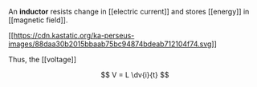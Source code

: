 An **inductor** resists change in [[electric current]] and stores [[energy]] in [[magnetic field]]. 

[[https://cdn.kastatic.org/ka-perseus-images/88daa30b2015bbaab75bc94874bdeab712104f74.svg]]

Thus, the [[voltage]]

$$
V = L \dv{i}{t}
$$